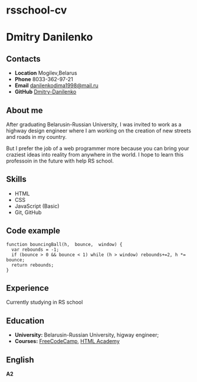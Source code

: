 # rsschool-cv
# Dmitry Danilenko
## Contacts
* __Location__ Mogilev,Belarus
* __Phone__ 8033-362-97-21
* __Email__ danilenkodima1998@mail.ru
* __GitHub__ [Dmitry-Danilenko](https://github.com/Dmitry-Danilenko)
## About me
After graduating  Belarusin-Russian University, I was invited to work as a highway design engineer where I am working on the creation of new streets and roads in my country.

But I prefer the job of a web programmer more because you can bring your craziest ideas into reality from anywhere in the world. I hope to learn this professoin in the future with help RS school.
## Skills 
* HTML
* CSS
* JavaScript (Basic)
* Git, GitHub
## Code example
```
function bouncingBall(h,  bounce,  window) {
  var rebounds = -1;
  if (bounce > 0 && bounce < 1) while (h > window) rebounds+=2, h *= bounce;
  return rebounds;
}
```
## Experience
Сurrently studying in  RS school
## Education
* __University:__ Belarusin-Russian University, higway engineer;
*  __Courses:__ [FreeCodeCamp](https://www.freecodecamp.org/), [HTML Academy](https://htmlacademy.ru/)
## English
__A2__ 
